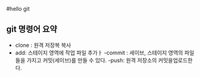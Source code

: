 #hello git

## git 명령어 요약

- clone : 원격 저장복 복사
- add: 스테이지 영역에 작업 파일 추가ㅏ
-commit : 세이브, 스테이지 영역의 파일들을 가지고 커밋(세이브)를 만들 수 있다.
-push: 원격 저장소의 커밋을업로드한다.